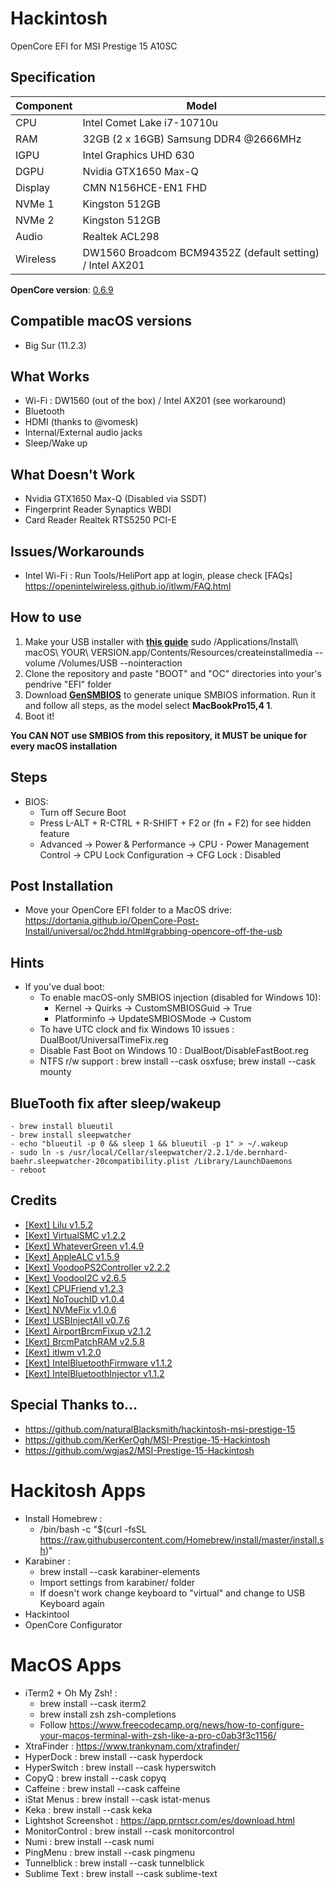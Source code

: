 # Hackintosh
OpenCore EFI for MSI Prestige 15 A10SC

## Specification
| **Component** | **Model** |
| ------------- | --------- |
| CPU | Intel Comet Lake i7-10710u |
| RAM | 32GB (2 x 16GB) Samsung DDR4 @2666MHz |
| IGPU | Intel Graphics UHD 630	|
| DGPU | Nvidia GTX1650 Max-Q |
| Display | CMN N156HCE-EN1 FHD |
| NVMe 1 | Kingston 512GB |
| NVMe 2 | Kingston 512GB |
| Audio | Realtek ACL298 |
| Wireless | DW1560 Broadcom BCM94352Z (default setting) / Intel AX201 |


**OpenCore version**: [0.6.9](https://github.com/acidanthera/opencorepkg/releases)

## Compatible macOS versions
 - Big Sur (11.2.3)

## What Works
 - Wi-Fi : DW1560 (out of the box) / Intel AX201 (see workaround)
 - Bluetooth
 - HDMI (thanks to @vomesk)
 - Internal/External audio jacks
 - Sleep/Wake up

## What Doesn't Work
 - Nvidia GTX1650 Max-Q (Disabled via SSDT)
 - Fingerprint Reader Synaptics WBDI
 - Card Reader Realtek RTS5250 PCI-E


## Issues/Workarounds
- Intel Wi-Fi : Run Tools/HeliPort app at login, please check [FAQs] https://openintelwireless.github.io/itlwm/FAQ.html


## How to use
  1. Make your USB installer with [**this guide**](https://dortania.github.io/OpenCore-Install-Guide/installer-guide/)
  	sudo /Applications/Install\ macOS\ YOUR\ VERSION.app/Contents/Resources/createinstallmedia --volume /Volumes/USB --nointeraction
  2. Clone the repository and paste "BOOT" and "OC" directories into your's pendrive "EFI" folder
  3. Download [**GenSMBIOS**](https://github.com/corpnewt/GenSMBIOS) to generate unique SMBIOS information. Run it and follow all steps, as the model select **MacBookPro15,4 1**.
  4. Boot it!  

**You CAN NOT use SMBIOS from this repository, it MUST be unique for every macOS installation**

## Steps
 - BIOS:
 	- Turn off Secure Boot
 	- Press L-ALT + R-CTRL + R-SHIFT + F2 or (fn + F2) for see hidden feature
 	- Advanced → Power & Performance → CPU - Power Management Control → CPU Lock Configuration → CFG Lock : Disabled

 		
## Post Installation
- Move your OpenCore EFI folder to a MacOS drive: https://dortania.github.io/OpenCore-Post-Install/universal/oc2hdd.html#grabbing-opencore-off-the-usb

## Hints
- If you've dual boot:
	- To enable macOS-only SMBIOS injection (disabled for Windows 10):
		- Kernel → Quirks → CustomSMBIOSGuid → True
		- Platforminfo → UpdateSMBIOSMode → Custom
	- To have UTC clock and fix Windows 10 issues : DualBoot/UniversalTimeFix.reg
	- Disable Fast Boot on Windows 10 : DualBoot/DisableFastBoot.reg
	- NTFS r/w support : brew install --cask osxfuse; brew install --cask mounty

## BlueTooth fix after sleep/wakeup
	- brew install blueutil
	- brew install sleepwatcher
	- echo "blueutil -p 0 && sleep 1 && blueutil -p 1" > ~/.wakeup
	- sudo ln -s /usr/local/Cellar/sleepwatcher/2.2.1/de.bernhard-baehr.sleepwatcher-20compatibility.plist /Library/LaunchDaemons
	- reboot

## Credits
 - [[Kext] Lilu v1.5.2](https://github.com/acidanthera/Lilu)
 - [[Kext] VirtualSMC v1.2.2](https://github.com/acidanthera/VirtualSMC)
 - [[Kext] WhateverGreen v1.4.9](https://github.com/acidanthera/WhateverGreen)
 - [[Kext] AppleALC v1.5.9](https://github.com/acidanthera/AppleALC)
 - [[Kext] VoodooPS2Controller v2.2.2](https://github.com/acidanthera/VoodooPS2)
 - [[Kext] VoodooI2C v2.6.5](https://github.com/VoodooI2C/VoodooI2C)
 - [[Kext] CPUFriend v1.2.3](https://github.com/acidanthera/CPUFriend)
 - [[Kext] NoTouchID v1.0.4](https://github.com/al3xtjames/NoTouchID)
 - [[Kext] NVMeFix v1.0.6](https://github.com/acidanthera/NVMeFix)
 - [[Kext] USBInjectAll v0.7.6](https://github.com/Sniki/OS-X-USB-Inject-All)
 - [[Kext] AirportBrcmFixup v2.1.2](https://github.com/acidanthera/AirportBrcmFixup)
 - [[Kext] BrcmPatchRAM v2.5.8](https://github.com/acidanthera/BrcmPatchRAM)
 - [[Kext] itlwm v1.2.0](https://github.com/OpenIntelWireless/itlwm)
 - [[Kext] IntelBluetoothFirmware v1.1.2](https://github.com/OpenIntelWireless/IntelBluetoothFirmware)
 - [[Kext] IntelBluetoothInjector v1.1.2](https://github.com/OpenIntelWireless/IntelBluetoothFirmware)



## Special Thanks to...
 - https://github.com/naturalBlacksmith/hackintosh-msi-prestige-15
 - https://github.com/KerKerOgh/MSI-Prestige-15-Hackintosh
 - https://github.com/wgjas2/MSI-Prestige-15-Hackintosh


# Hackitosh Apps
- Install Homebrew : 
	- /bin/bash -c "$(curl -fsSL https://raw.githubusercontent.com/Homebrew/install/master/install.sh)"
- Karabiner :
	- brew install --cask karabiner-elements
	- Import settings from karabiner/ folder
	- If doesn't work change keyboard to "virtual" and change to USB Keyboard again
- Hackintool
- OpenCore Configurator


# MacOS Apps
- iTerm2 + Oh My Zsh! :
	- brew install --cask iterm2
	- brew install zsh zsh-completions
	- Follow https://www.freecodecamp.org/news/how-to-configure-your-macos-terminal-with-zsh-like-a-pro-c0ab3f3c1156/
- XtraFinder : https://www.trankynam.com/xtrafinder/
- HyperDock : brew install --cask hyperdock
- HyperSwitch : brew install --cask hyperswitch
- CopyQ : brew install --cask copyq
- Caffeine : brew install --cask caffeine
- iStat Menus : brew install --cask istat-menus
- Keka : brew install --cask keka
- Lightshot Screenshot : https://app.prntscr.com/es/download.html
- MonitorControl : brew install --cask monitorcontrol
- Numi : brew install --cask numi
- PingMenu : brew install --cask pingmenu
- Tunnelblick : brew install --cask tunnelblick
- Sublime Text : brew install --cask sublime-text
